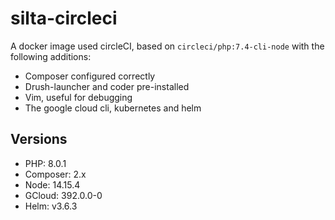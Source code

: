 # silta-circleci
A docker image used circleCI, based on `circleci/php:7.4-cli-node` with the following additions:

- Composer configured correctly
- Drush-launcher and coder pre-installed
- Vim, useful for debugging
- The google cloud cli, kubernetes and helm

## Versions
- PHP: 8.0.1
- Composer: 2.x
- Node: 14.15.4
- GCloud: 392.0.0-0
- Helm: v3.6.3
